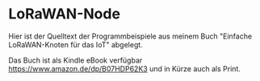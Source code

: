 # LoRaWAN-Node

Hier ist der Quelltext der Programmbeispiele aus meinem Buch "Einfache LoRaWAN-Knoten für das IoT" abgelegt.

Das Buch ist als Kindle eBook verfügbar https://www.amazon.de/dp/B07HDP62K3 und in Kürze auch als Print.

